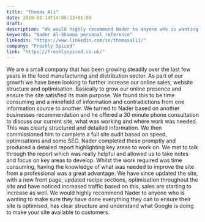 ```yaml
---
title: "Thomas Ali"
date: 2018-08-14T14:06:13+01:00
draft: 
description: "We would highly recommend Nader to anyone who is wanting to make sure they have done everything they can to ensure their site is optimised"
keywords: "Nader Al-Shamma personal reference"
linkedin: "https://www.linkedin.com/in/thomasali1/"
company: "Freshly Spiced"
link: "https://freshlyspiced.co.uk/"
---
```


We are a small company that has been growing steadily over the last few years in the food manufacturing and 
distribution sector. As part of our growth we have been looking to further increase our online sales, website structure 
and optimisation. Basically to grow our online presence and ensure the site satisfied its main purpose. We found this 
to be time consuming and a minefield of information and contradictions from one information source to another. We 
turned to Nader based on another businesses recommendation and he offered a 30 minute phone consultation to discuss our 
current site, what was working and where work was needed. This was clearly structured and detailed information. We then 
commissioned him to complete a full site audit based on speed, optimisations and some SEO. Nader completed these 
promptly and produced a detailed report highlighting key areas to work on. We met to talk through the report which was 
really helpful and allowed us to take notes and focus on key areas to develop. Whilst the work required was time 
consuming, having the knowledge of what was needed to improve the site from a professional was a great advantage. We 
have since updated the site, with a new front page, updated recipe sections, optimisation throughout the site and have 
noticed increased traffic based on this, sales are starting to increase as well. We would highly recommend Nader to 
anyone who is wanting to make sure they have done everything they can to ensure their site is optimised, has clear 
structure and understand what Google is doing to make your site available to customers. 